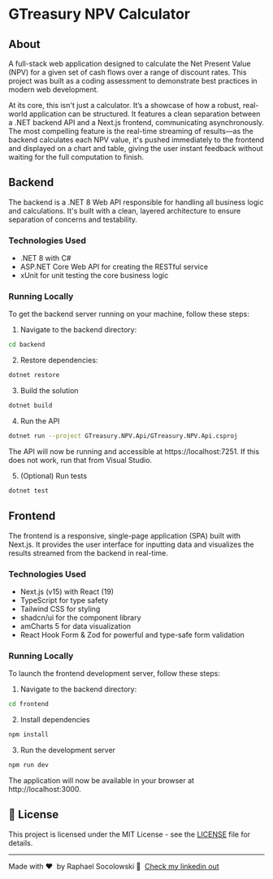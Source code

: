 # GTreasury NPV Calculator

## About
A full-stack web application designed to calculate the Net Present Value (NPV) for a given set of cash flows over a range of discount rates. This project was built as a coding assessment to demonstrate best practices in modern web development.

At its core, this isn't just a calculator. It’s a showcase of how a robust, real-world application can be structured. It features a clean separation between a .NET backend API and a Next.js frontend, communicating asynchronously. The most compelling feature is the real-time streaming of results—as the backend calculates each NPV value, it's pushed immediately to the frontend and displayed on a chart and table, giving the user instant feedback without waiting for the full computation to finish.

## Backend
The backend is a .NET 8 Web API responsible for handling all business logic and calculations. It's built with a clean, layered architecture to ensure separation of concerns and testability.

### Technologies Used
- .NET 8 with C#
- ASP.NET Core Web API for creating the RESTful service
- xUnit for unit testing the core business logic

### Running Locally
To get the backend server running on your machine, follow these steps:

1.  Navigate to the backend directory:
```bash
cd backend
```

2. Restore dependencies:
```bash
dotnet restore
```

3. Build the solution
```bash
dotnet build
```

4. Run the API
```bash
dotnet run --project GTreasury.NPV.Api/GTreasury.NPV.Api.csproj
```
The API will now be running and accessible at https://localhost:7251.
If this does not work, run that from Visual Studio.

5. (Optional) Run tests
```bash
dotnet test
```

## Frontend
The frontend is a responsive, single-page application (SPA) built with Next.js. It provides the user interface for inputting data and visualizes the results streamed from the backend in real-time.

### Technologies Used
- Next.js (v15) with React (19)
- TypeScript for type safety
- Tailwind CSS for styling
- shadcn/ui for the component library
- amCharts 5 for data visualization
- React Hook Form & Zod for powerful and type-safe form validation

### Running Locally
To launch the frontend development server, follow these steps:

1.  Navigate to the backend directory:
```bash
cd frontend
```

2. Install dependencies
```bash
npm install
```

3. Run the development server
```bash
npm run dev
```
The application will now be available in your browser at http://localhost:3000.

## 📝 License

This project is licensed under the MIT License - see the [LICENSE](LICENSE) file for details.

---

Made with ♥ &nbsp;by Raphael Socolowski 👋 &nbsp;[Check my linkedin out](https://www.linkedin.com/in/raphaelswk/)